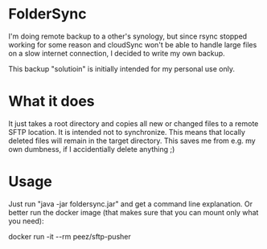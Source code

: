 # FolderSync

I'm doing remote backup to a other's synology, but since rsync stopped working for some reason and cloudSync won't be able
to handle large files on a slow internet connection, I decided to write my own backup.

This backup "solutioin" is initially intended for my personal use only.

# What it does
It just takes a root directory and copies all new or changed files to a remote SFTP location. It is intended not to synchronize. This means that locally deleted files will remain in the target directory.
This saves me from e.g. my own dumbness, if I accidentially delete anything ;)


# Usage
Just run "java -jar foldersync.jar" and get a command line explanation. Or better run the docker image (that makes sure that you can mount only what you need):

docker run -it --rm peez/sftp-pusher